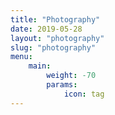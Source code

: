 ```yaml
---
title: "Photography"
date: 2019-05-28
layout: "photography"
slug: "photography"
menu:
    main:
        weight: -70
        params: 
            icon: tag
---
```

